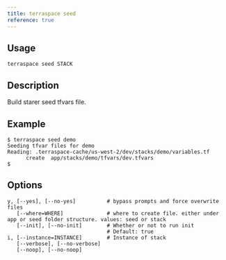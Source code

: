 ```yaml
---
title: terraspace seed
reference: true
---
```


## Usage

    terraspace seed STACK

## Description

Build starer seed tfvars file.

## Example

    $ terraspace seed demo
    Seeding tfvar files for demo
    Reading: .terraspace-cache/us-west-2/dev/stacks/demo/variables.tf
          create  app/stacks/demo/tfvars/dev.tfvars
    $


## Options

```
y, [--yes], [--no-yes]          # bypass prompts and force overwrite files
   [--where=WHERE]              # where to create file. either under app or seed folder structure. values: seed or stack
   [--init], [--no-init]        # Whether or not to run init
                                # Default: true
i, [--instance=INSTANCE]        # Instance of stack
   [--verbose], [--no-verbose]  
   [--noop], [--no-noop]        
```

